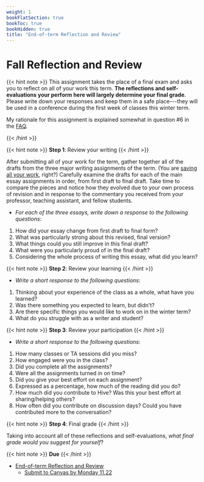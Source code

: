 ```yaml
---
weight: 1
bookFlatSection: true
bookToc: true
bookHidden: true
title: "End-of-term Reflection and Review"
---
```


# Fall Reflection and Review

{{< hint note >}}
This assignment takes the place of a final exam and asks you to reflect on all of your work this term. **The reflections and self-evaluations your perform here will largely determine your final grade**. Please write down your responses and keep them in a safe place---they will be used in a conference during the first week of classes this winter term. 

<span style="color: var(--in-class)"><i class="fas fa-star-of-life"></i></span> My rationale for this assignment is explained somewhat in question #6 in the [FAQ](/resources/FAQs).

{{< /hint >}}



{{< hint note >}}
<span style="color: var(--readings)"><i class="fas fa-circle"></i></i></span> **Step 1**: Review your writing
{{< /hint >}}

After submitting all of your work for the term, gather together all of the drafts from the three major writing assignments of the term. (You are [saving all your work](/resources/open-handbook/chapter-4/), right?) Carefully examine the drafts for each of the main essay assignments in order, from first draft to final draft. Take time to compare the pieces and notice how they evolved due to your own process of revision and in response to the commentary you received from your professor, teaching assistant, and fellow students.

- *For each of the three essays, write down a response to the following questions*:

1. How did your essay change from first draft to final form?
2. What was particularly strong about this revised, final version?
3. What things could you still improve in this final draft? 
4. What were you particularly proud of in the final draft?
4. Considering the whole process of writing this essay, what did you learn?

{{< hint note >}}
<span style="color: var(--readings)"><i class="fas fa-circle"></i></i></span> **Step 2**: Review your learning
{{< /hint >}}

- *Write a short response to the following questions*:

1. Thinking about your experience of the class as a whole, what have you learned?
2. Was there something you expected to learn, but didn't?
3. Are there specific things you would like to work on in the winter term?
4. What do you struggle with as a writer and student?

{{< hint note >}}
<span style="color: var(--readings)"><i class="fas fa-circle"></i></i></span> **Step 3**: Review your participation
{{< /hint >}}

- *Write a short response to the following questions*:

1. How many classes or TA sessions did you miss?
2. How engaged were you in the class? 
3. Did you complete all the assignments?
4. Were all the assignments turned in on time?
5. Did you give your best effort on each assignment?
6. Expressed as a percentage, how much of the reading did you do?
7. How much did you contribute to Hive? Was this your best effort at sharing/helping others?
8. How often did you contribute on discussion days? Could you have contributed more to the conversation?

{{< hint note >}}
<span style="color: var(--readings)"><i class="fas fa-circle"></i></i></span> **Step 4**: Final grade
{{< /hint >}}


Taking into account all of these reflections and self-evaluations, *what final grade would you suggest for yourself*?

{{< hint note >}}
<span style="color: var(--due)"><i class="fas fa-circle"></i></i></span> **Due**
{{< /hint >}}

- <i class="fa fa-bullseye"></i> [End-of-term Reflection and Review](/courses/writing-2/quarterly-review/)
    - <i class="fas fa-cloud-upload-alt"></i> [Submit to Canvas by Monday 11.22](https://canvas.dartmouth.edu/)



